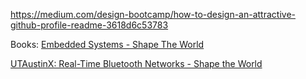 https://medium.com/design-bootcamp/how-to-design-an-attractive-github-profile-readme-3618d6c53783

Books:
[Embedded Systems - Shape The World](https://users.ece.utexas.edu/~valvano/Volume1/E-Book/)

[UTAustinX: Real-Time Bluetooth Networks - Shape the World](https://www.edx.org/learn/computer-programming/the-university-of-texas-at-austin-real-time-bluetooth-networks-shape-the-world)
